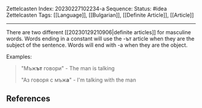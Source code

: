 Zettelcasten Index: 20230227102234-a
Sequence:
Status: #idea
Zettelcasten Tags: [[Language]], [[Bulgarian]], [[Definite Article]], [[Article]]

---

There are two different [[20230129210906|definite articles]] for masculine words. Words ending in a constant will use the -ът article when they are the subject of the sentence. Words will end with -а when they are the object.

Examples:
> "Мъж**ът** говори" - The man is talking
> 
> "Аз говоря с мъж**а**" - I'm talking with the man

## References